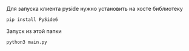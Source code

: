 Для запуска клиента pyside нужно установить на хосте библиотеку
```bash
pip install PySide6
```

Запуск из этой папки
```bash
python3 main.py
```